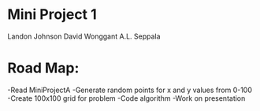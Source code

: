 # Mini Project 1
Landon Johnson
David Wonggant
A.L. Seppala

# Road Map:
-Read MiniProjectA
-Generate random points for x and y values from 0-100 
-Create 100x100 grid for problem
-Code algorithm
-Work on presentation


